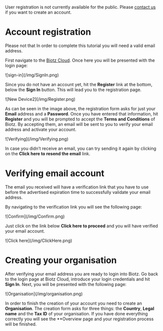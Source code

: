User registration is not currently available for the public. Please [contact us](https://www.biotz.io/contact-us) if you want to create an account.

# Account registration

Please not that In order to complete this tutorial you will need a valid email address.

First navigate to the [Biotz Cloud](https://auth.biotz.io/realms/biotz-platform/protocol/openid-connect/auth?client_id=biotz-platform-spa&redirect_uri=https%3A%2F%2Fapp.biotz.io%2Foverview&state=9821fae0-b8ea-4b9f-b7f2-ebe9ad3c482c&response_mode=fragment&response_type=code&scope=openid&nonce=2063c301-fb70-4d7e-81f0-5790cefcf23f&ui_locales=en&code_challenge=bj-DokiKe4Pu4Xfta9-fhtiK1qjA8--GqPnUwWXfv1Y&code_challenge_method=S256). Once here you will be presented with the login page:

<div class="tutorial-image-container">
    ![sign-in](/img/SignIn.png)
</div>

Since you do not have an account yet, hit the **Register** link at the bottom, below the **Sign In** button. This will lead you to the registration page.

<div class="tutorial-image-container">
    ![New Device2](/img/Register.png)
</div>

As can be seen in the image above, the registration form asks for just your **Email** address and a **Password**. Once you have entered that information, hit **Register** and you will be prompted to accept the **Terms and Conditions** of Biotz. By accepting them, an email will be sent to you to verify your email address and activate your account.

<div class="tutorial-image-container">
    ![Verifying](/img/Verifying.png)
</div>

In case you didn’t receive an email, you can try sending it again by clicking on the **Click here to resend the email** link.

# Verifying email account

The email you received will have a verification link that you have to use before the advertised expiration time to successfully validate your email address.

By navigating to the verification link you will see the following page:

<div class="tutorial-image-container">
    ![Confirm](/img/Confirm.png)
</div>

Just click on the link below **Click here to proceed** and you will have verified your email account.

<div class="tutorial-image-container">
    ![Click here](/img/ClickHere.png)
</div>

# Creating your organisation

After verifying your email address you are ready to login into Biotz. Go back to the login page at Biotz Cloud, introduce your login credentials and hit **Sign In**. Next, you will be presented with the following page:

<div class="tutorial-image-container">
    ![Organisation](/img/organisation.png)
</div>

In order to finish the creation of your account you need to create an **Organisation**. The creation form asks for three things: the **Country**, **Legal name** and the **Tax ID** of your organisation. If you have done everything correctly you will see the **Overview page and your registration process will be finished.

